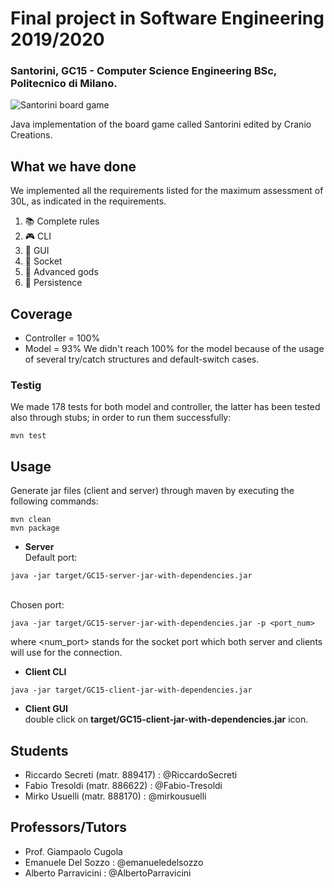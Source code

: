 # Final project in Software Engineering 2019/2020
### Santorini, GC15 - Computer Science Engineering BSc, Politecnico di Milano.

![Santorini board game](https://www.playbazar.it/11316-large/santorini.jpg)

Java implementation of the board game called Santorini edited by Cranio Creations.

## What we have done
We implemented all the requirements listed for the maximum assessment of 30L, as indicated in the requirements.
1) :books: Complete rules
2) :video_game: CLI
3) :palm_tree: GUI
4) :satellite: Socket
5) :trident: Advanced gods
6) :floppy_disk: Persistence

## Coverage
- Controller = 100%
- Model = 93%
We didn't reach 100% for the model because of the usage of several try/catch structures and default-switch cases.

### Testig
We made 178 tests for both model and controller, the latter has been tested also through stubs; in order to run them successfully:
```shell
mvn test
```

## Usage
Generate jar files (client and server) through maven by executing the following commands:
```shell
mvn clean
mvn package
```
- **Server**<br />
Default port:
```shell
java -jar target/GC15-server-jar-with-dependencies.jar
```
<br />Chosen port:
```shell
java -jar target/GC15-server-jar-with-dependencies.jar -p <port_num>
```
where <num_port> stands for the socket port which both server and clients will use for the connection.
- **Client CLI**
```shell
java -jar target/GC15-client-jar-with-dependencies.jar
```
- **Client GUI**<br />
double click on **target/GC15-client-jar-with-dependencies.jar** icon.

## Students
- Riccardo Secreti (matr. 889417)   :   @RiccardoSecreti
- Fabio Tresoldi (matr. 886622)     :   @Fabio-Tresoldi
- Mirko Usuelli (matr. 888170)      :   @mirkousuelli

## Professors/Tutors
- Prof. Giampaolo Cugola
- Emanuele Del Sozzo        :     @emanueledelsozzo
- Alberto Parravicini       :     @AlbertoParravicini

